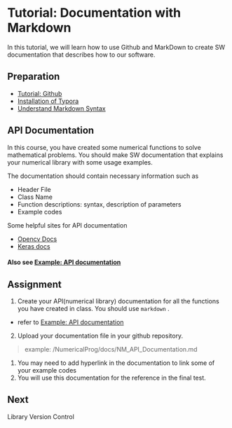 # Tutorial: Documentation with Markdown

In this tutorial, we will learn how to use Github and MarkDown to create SW documentation that describes how to our software. 

## Preparation

* [Tutorial: Github](tutorial-markdown.md#preparation)
* [Installation of Typora](../../resource/markdown/#markdown-editor)
* [Understand Markdown Syntax](../../resource/markdown/#markdown-editor)



## API Documentation

In this course, you have created some numerical functions to solve mathematical problems. You should make SW documentation that explains your numerical library with some usage examples.

The documentation should contain necessary information such as

* Header File
* Class Name
* Function descriptions: syntax, description of parameters
* Example codes

Some helpful sites for API documentation

* [Opencv Docs](https://docs.opencv.org/3.4.11/d4/d86/group__imgproc__filter.html#ga27c049795ce870216ddfb366086b5a04)
* [Keras docs](https://keras.io/api/models/model/)



#### Also see  [Example: API documentation ](../../resource/markdown/example-api-documentation.md#numerical-programming-api) 

## Assignment 

1. Create your API\(numerical library\) documentation for all the functions you have created in class. You should use `markdown` .

* refer to   [Example: API documentation ](../../resource/markdown/example-api-documentation.md#numerical-programming-api) 

2. Upload your documentation file in your github repository.

> example:  /NumericalProg/docs/NM\_API\_Documentation.md

1. You may need to add hyperlink in the documentation to link some of your example codes
2. You will use this documentation for the reference in the final test.

## Next

Library Version Control

